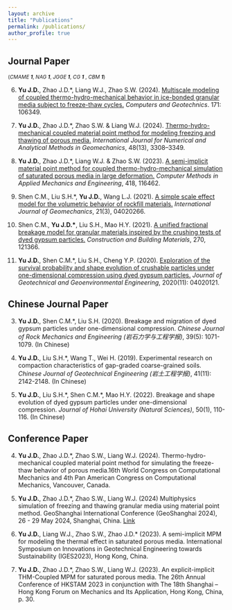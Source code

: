 ```yaml
---
layout: archive
title: "Publications"
permalink: /publications/
author_profile: true
---
```

## Journal Paper

<small>(*CMAME* ***1***,
 *NAG* ***1***,
 *JGGE* ***1***,
 *CG* ***1*** ,
 *CBM* ***1***)</small>

6.  **Yu J.D.**, Zhao J.D.\*, Liang W.J., Zhao S.W. (2024). [Multiscale modeling of coupled thermo-hydro-mechanical behavior in ice-bonded granular media subject to freeze-thaw cycles.](https://doi.org/10.1016/j.compgeo.2024.106349) *Computers and Geotechnics*. 171: 106349.
   
5.  **Yu J.D.**, Zhao J.D.\*,  Zhao S.W. & Liang W.J. (2024). [Thermo-hydro-mechanical coupled material point method for modeling freezing and thawing of porous media.](https://doi.org/10.1002/nag.3794)
*International Journal for Numerical and Analytical Methods in Geomechanics*,
48(13), 3308–3349.
   
4.  **Yu J.D.**, Zhao J.D.\*, Liang W.J. & Zhao S.W. (2023). [A semi-implicit material point method for coupled thermo-hydro-mechanical simulation of saturated porous media in large deformation.](https://doi.org/10.1016/j.cma.2023.116462) 
*Computer Methods in Applied Mechanics and Engineering*,
418, 116462.

3.   Shen C.M., Liu S.H.\*, **Yu J.D.**, Wang L.J. (2021). [A simple scale effect model for the volumetric behavior of rockfill materials.](https://doi.org/10.1061/(ASCE)GM.1943-5622.0001939) *International Journal of Geomechanics*, 21(3), 04020266.

2.   Shen C.M., **Yu J.D.\***, Liu S.H., Mao H.Y. (2021). [A unified fractional breakage model for granular materials inspired by the crushing tests of dyed gypsum particles.](https://doi.org/10.1016/j.conbuildmat.2020.121366) *Construction and Building Materials*, 270, 121366.

1.   **Yu J.D.**, Shen C.M.\*, Liu S.H., Cheng Y.P. (2020). [Exploration of the survival probability and shape evolution of crushable particles under one-dimensional compression using dyed gypsum particles.](https://doi.org/10.1016/j.cma.2022.115871) *Journal of Geotechnical and Geoenvironmental Engineering*, 2020(11): 04020121.

## Chinese Journal Paper

3.   **Yu J.D.**, Shen C.M.\*, Liu S.H. (2020). Breakage and migration of dyed gypsum particles under one-dimensional compression. *Chinese Journal of Rock Mechanics and Engineering (岩石力学与工程学报)*, 39(5): 1071-1079. (In Chinese) 

2.   **Yu J.D.**, Liu S.H.\*, Wang T., Wei H. (2019). Experimental research on compaction characteristics of gap-graded coarse-grained soils. *Chinese Journal of Geotechnical Engineering (岩土工程学报)*, 41(11): 2142-2148. (In Chinese) 

1.   **Yu J.D.**, Liu S.H.\*, Shen C.M.*, Mao H.Y. (2022). Breakage and shape evolution of dyed gypsum particles under one-dimensional compression. *Journal of Hohai University (Natural Sciences)*, 50(1), 110-116. (In Chinese) 

## Conference Paper

4. **Yu J.D.**, Zhao J.D.\*, Zhao S.W., Liang W.J. (2024). Thermo-hydro-mechanical coupled material point method for simulating the freeze-thaw behavior of porous media.16th World Congress on Computational Mechanics and 4th Pan American Congress on Computational Mechanics, Vancouver, Canada.

3. **Yu J.D.**, Zhao J.D.\*,  Zhao S.W., Liang W.J. (2024) Multiphysics simulation of freezing and thawing granular media using material point method. GeoShanghai International Conference (GeoShanghai 2024), 26 - 29 May 2024, Shanghai, China. [Link](https://doi.org/10.1088/1755-1315/1330/1/012035)
   
2. **Yu J.D.**, Liang W.J., Zhao S.W., Zhao J.D.\* (2023). A semi-implicit MPM for modeling the thermal effect in saturated porous media. International Symposium on Innovations in Geotechnical Engineering towards Sustainability (IGES2023), Hong Kong, China.
   
1. **Yu J.D.**, Zhao J.D.\*, Zhao S.W., Liang W.J. (2023). An explicit-implicit THM-Coupled MPM for saturated porous media. The 26th Annual Conference of HKSTAM 2023 in conjunction with The 18th Shanghai – Hong Kong Forum on Mechanics and Its Application, Hong Kong, China, p. 30.
